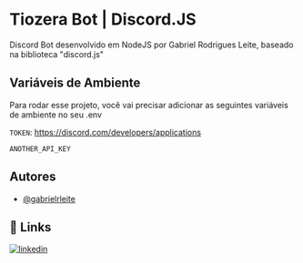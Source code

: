 
# Tiozera Bot | Discord.JS

Discord Bot desenvolvido em NodeJS por Gabriel Rodrigues Leite, baseado na biblioteca "discord.js"


## Variáveis de Ambiente

Para rodar esse projeto, você vai precisar adicionar as seguintes variáveis de ambiente no seu .env

`TOKEN`: https://discord.com/developers/applications

`ANOTHER_API_KEY`


## Autores

- [@gabrielrleite](https://www.github.com/gabrielrleite)


## 🔗 Links
[![linkedin](https://img.shields.io/badge/linkedin-0A66C2?style=for-the-badge&logo=linkedin&logoColor=white)](https://www.linkedin.com/in/gabriel-rodrigues-leite-9445141b7/)


